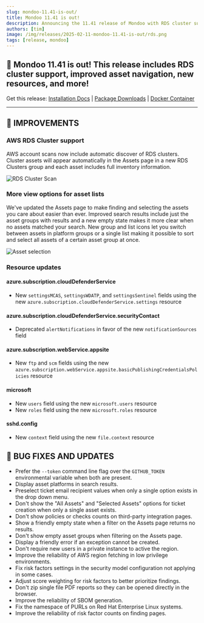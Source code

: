 ```yaml
---
slug: mondoo-11.41-is-out/
title: Mondoo 11.41 is out!
description: Announcing the 11.41 release of Mondoo with RDS cluster support, improved asset navigation, new resources, and more
authors: [tim]
image: /img/releases/2025-02-11-mondoo-11.41-is-out/rds.png
tags: [release, mondoo]
---
```


## 🥳 Mondoo 11.41 is out! This release includes RDS cluster support, improved asset navigation, new resources, and more!

Get this release: [Installation Docs](https://mondoo.com/docs/cnspec/) | [Package Downloads](https://releases.mondoo.com/cnspec/) | [Docker Container](https://hub.docker.com/r/mondoo/cnspec)

---

## 🧹 IMPROVEMENTS

### AWS RDS Cluster support

AWS account scans now include automatic discover of RDS clusters. Cluster assets will appear automatically in the Assets page in a new RDS Clusters group and each asset includes full inventory information.

![RDS Cluster Scan](/img/releases/2025-02-11-mondoo-11.41-is-out/rds.png)

### More view options for asset lists

We've updated the Assets page to make finding and selecting the assets you care about easier than ever. Improved search results include just the asset groups with results and a new empty state makes it more clear when no assets matched your search. New group and list icons let you switch between assets in platform groups or a single list making it possible to sort and select all assets of a certain asset group at once.

![Asset selection](/img/releases/2025-02-11-mondoo-11.41-is-out/assets.gif)

### Resource updates

#### azure.subscription.cloudDefenderService

- New `settingsMCAS`, `settingsWDATP`, and `settingsSentinel` fields using the new `azure.subscription.cloudDefenderService.settings` resource

#### azure.subscription.cloudDefenderService.securityContact

- Deprecated `alertNotifications` in favor of the new `notificationSources` field

#### azure.subscription.webService.appsite

- New `ftp` and `scm` fields using the new `azure.subscription.webService.appsite.basicPublishingCredentialsPolicies` resource

#### microsoft

- New `users` field using the new `microsoft.users` resource
- New `roles` field using the new `microsoft.roles` resource

#### sshd.config

- New `context` field using the new `file.context` resource

## 🐛 BUG FIXES AND UPDATES

- Prefer the `--token` command line flag over the `GITHUB_TOKEN` environmental variable when both are present.
- Display asset platforms in search results.
- Preselect ticket email recipient values when only a single option exists in the drop down menu.
- Don't show the "All Assets" and "Selected Assets" options for ticket creation when only a single asset exists.
- Don't show policies or checks counts on third-party integration pages.
- Show a friendly empty state when a filter on the Assets page returns no results.
- Don't show empty asset groups when filtering on the Assets page.
- Display a friendly error if an exception cannot be created.
- Don't require new users in a private instance to active the region.
- Improve the reliability of AWS region fetching in low privilege environments.
- Fix risk factors settings in the security model configuration not applying in some cases.
- Adjust score weighting for risk factors to better prioritize findings.
- Don't zip single file PDF reports so they can be opened directly in the browser.
- Improve the reliability of SBOM generation.
- Fix the namespace of PURLs on Red Hat Enterprise Linux systems.
- Improve the reliability of risk factor counts on finding pages.
